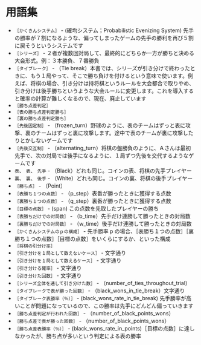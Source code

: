 # 用語集

* `［かくきんシステム］` - (確均システム；Probabilistic Evenizing System) 先手の勝率が７割になるような、偏ってしまったゲームの先手の勝利を再び５割に戻そうというシステムです
* `［シリーズ］` - ２者が複数回対局して、最終的にどちらか一方が勝ちと決める大会形式。例：３本勝負、７番勝負
* `［タイブレーク］` - （Tie break）本書では、シリーズが引き分けで終わったときに、もう１局やって、そこで勝ち負けを付けるという意味で使います。例えば、将棋の場合、引き分けは持将棋というルールを大会都合で取りやめ、引き分けは後手勝ちというような大会ルールに変更します。これを導入すると確率の計算が難しくなるので、現在、廃止しています
* `［勝ち点差判定］`
* `［表の勝ち点差判定勝ち］`
* `［裏の勝ち点差判定勝ち］`
* `［先後固定制］` - （frozen_turn）野球のように、表のチームはずっと表に攻撃、裏のチームはずっと裏に攻撃します。途中で表のチームが裏に攻撃したりとかしないゲームです
* `［先後交互制］` - （alternating_turn）将棋の盤勝負のように、Ａさんは最初先手で、次の対局では後手になるように、１局ずつ先後を交代するようなゲームです
* `表`、 `表`、 `先手` - （Black）どれも同じ。コインの表、将棋の先手プレイヤー
* `裏`、 `裏`、 `後手` - （White）どれも同じ。コインの裏、将棋の後手プレイヤー
* `［勝ち点］` - （Point）
* `［表勝ち１つの点数］` - （p_step）表番が勝ったときに獲得する点数
* `［裏勝ち１つの点数］` - （q_step）裏番が勝ったときに獲得する点数
* `［目標の点数］` - (span) この点数を先取したプレイヤーの勝ち
* `［表勝ちだけでの対局数］` - （b_time）先手だけ連勝して勝ったときの対局数
* `［裏勝ちだけでの対局数］` - （w_time）後手だけ連勝して勝ったときの対局数
* `［かくきんシステムのｐの構成］` - 先手勝率 p の場合、［表勝ち１つの点数］［裏勝ち１つの点数］［目標の点数］をいくらにするか、といった構成
* `［将棋の引分け率］`
* `［引き分けを１局として数えないケース］` - 文字通り
* `［引き分けを１局として数えるケース］` - 文字通り
* `［引き分ける確率］` - 文字通り
* `［引き分けた回数］` - 文字通り
* `［シリーズ全体を通して引き分けた数］` - （number_of_ties_throughout_trial）
* `［タイブレークで表が勝った回数］` - （black_wons_in_tie_break）文字通り
* `［タイブレーク表勝率（％）］` - (black_wons_rate_in_tie_break) 先手勝率が高いことが問題になっているので、この勝率は先手にどんどん偏っていきます
* `［勝ち点差判定が行われた回数］` - （number_of_black_points_wons）
* `［勝ち点差で表が勝った回数］` - （number_of_black_points_wons）
* `［勝ち点差表勝率（％）］` - (black_wons_rate_in_points)［目標の点数］に達しなかったが、勝ち点が多いという判定による表の勝率

